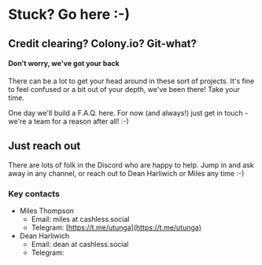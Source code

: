 # Stuck? Go here :-\)

## Credit clearing? Colony.io? Git-what?

#### Don't worry, we've got your back

There can be a lot to get your head around in these sort of projects. It's fine to feel confused or a bit out of your depth, we've been there! Take your time.

One day we'll build a F.A.Q. here. For now \(and always!\) just get in touch - we're a team for a reason after all! :-\)

## Just reach out

There are lots of folk in the Discord who are happy to help. Jump in and ask away in any channel, or reach out to Dean Harliwich or Miles any time :-\)

### Key contacts

* Miles Thompson
  * Email: miles at cashless.social
  * Telegram: [https://t.me/utunga](https://t.me/utunga)
* Dean Harliwich
  * Email: dean at cashless.social
  * Telegram: 

